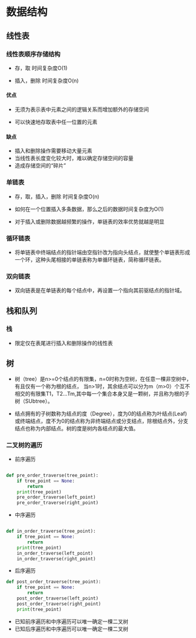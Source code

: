 
# 数据结构

## 线性表

### 线性表顺序存储结构

- 存，取 时间复杂度O(1)

- 插入，删除 时间复杂度O(n)

#### 优点

- 无须为表示表中元素之间的逻辑关系而增加额外的存储空间

- 可以快速地存取表中任一位置的元素

#### 缺点

- 插入和删除操作需要移动大量元素
- 当线性表长度变化较大时，难以确定存储空间的容量
- 造成存储空间的“碎片”

### 单链表

- 存，取，插入，删除 时间复杂度O(n)

- 如何在一个位置插入多条数据，那么之后的数据时间复杂度为O(1)

- 对于插入或删除数据越频繁的操作，单链表的效率优势就越是明显


### 循环链表

- 将单链表中终端结点的指针端由空指针改为指向头结点，就使整个单链表形成一个环，这种头尾相接的单链表称为单循环链表，简称循环链表。

### 双向链表

- 双向链表是在单链表的每个结点中，再设置一个指向其前驱结点的指针域。

## 栈和队列

### 栈

- 限定仅在表尾进行插入和删除操作的线性表

## 树

- 树（tree）是n>=0个结点的有限集，n=0时称为空树，在任意一棵非空树中，有且仅有一个称为根的结点，
当n>1时，其余结点可以分为m（m>0）个互不相交的有限集T1，T2...Tm,其中每一个集合本身又是一颗树，并且称为根的子树（SUbtree）。

- 结点拥有的子树数称为结点的度（Degree），度为0的结点称为叶结点(Leaf)或终端结点，度不为0的结点称为非终端结点或分支结点，除根结点外，分支结点也称为内部结点。树的度是树内各结点的最大值。

### 二叉树的遍历

- 前序遍历
```Python

def pre_order_traverse(tree_point):
	if tree_point == None:
		return
	print(tree_point)
	pre_order_traverse(left_point)
	pre_order_traverse(right_point)

```

- 中序遍历

```Python

def in_order_traverse(tree_point):
	if tree_point == None:
		return
	print(tree_point)
	in_order_traverse(left_point)
	in_order_traverse(right_point)

```

- 后序遍历

```Python
def post_order_traverse(tree_point):
	if tree_point == None:
		return	
	post_order_traverse(left_point)
	post_order_traverse(right_point)
	print(tree_point)

```

- 已知前序遍历和中序遍历可以唯一确定一棵二叉树
- 已知后序遍历和中序遍历可以唯一确定一棵二叉树
